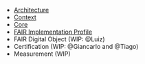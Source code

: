 - [Architecture](https://github.com/go-fair-ins/GO-FAIR-Ontology/blob/master/Models/Architecture.pdf)
- [Context](https://github.com/go-fair-ins/GO-FAIR-Ontology/blob/master/Models/Context.pdf)
- [Core](https://github.com/go-fair-ins/GO-FAIR-Ontology/blob/master/Models/Core.pdf)
- [FAIR Implementation Profile](https://github.com/go-fair-ins/GO-FAIR-Ontology/blob/master/Models/FIP/readme.md)
- FAIR Digital Object (WIP: @Luiz)
- Certification (WIP: @Giancarlo and @Tiago)
- Measurement (WIP)
